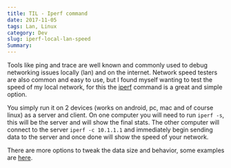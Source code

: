 ```yaml
---
title: TIL - Iperf command
date: 2017-11-05
tags: Lan, Linux
category: Dev
slug: iperf-local-lan-speed
Summary: 
---
```


Tools like ping and trace are well known and commonly used to debug networking issues locally (lan) and on the internet. Network speed testers are also common and easy to use, but I found myself wanting to test the speed of my local network, for this the [iperf](https://iperf.fr/) command is a great and simple option.

You simply run it on 2 devices (works on android, pc, mac and of course linux) as a server and client. On one computer  you will need to run `iperf -s`, this will be the server and will show the final stats. The other computer will connect to the server `iperf -c 10.1.1.1` and immediately begin sending data to the server and once done will show the speed of your network.

There are more options to tweak the data size and behavior, some examples are [here](https://openmaniak.com/iperf.php).

